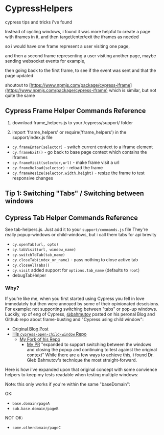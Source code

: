 # CypressHelpers
cypress tips and tricks i've found

Instead of cycling windows, i found it was more helpful to create a page with iframes in it, and then target/enter/exit the iframes as needed

so i would have one frame represent a user visiting one page, 

and then a second frame representing a user visiting another page, maybe sending websocket events for example, 

then going back to the first frame, to see if the event was sent and that the page updated

shoutout to [https://www.npmjs.com/package/cypress-iframe](https://www.npmjs.com/package/cypress-iframe) which is similar, but not quite the same

## Cypress Frame Helper Commands Reference

1. download frame_helpers.js to your /cypress/support/ folder

2. import 'frame_helpers' or require('frame_helpers') in the support/index.js file

- `cy.frameEnter(selector)` - switch current context to a iframe element
- `cy.frameExit()` - go back to base page context which contains the iframes
- `cy.frameVisit(selector,url)` - make frame visit a url
- `cy.frameReload(selector)` - reload the frame
- `cy.frameResize(selector,width,height)` - resize the frame to test responsive changes

## Tip 1: Switching "Tabs" / Switching between windows

## Cypress Tab Helper Commands Reference
See tab-helpers.js. Just add it to your `support/commands.js` file
They're really popup-windows or child-windows, but i call them tabs for api brevity
- `cy.openTab(url, opts)`
- `cy.tabVisit(url, window_name)`
- `cy.switchToTab(tab_name)`
- `cy.closeTab(index_or_name)` - pass nothing to close active tab
- `cy.closeAllTabs()`
- `cy.visit` added support for `options.tab_name` (defaults to `root`)
- debugTabHelper

### Why?
If you're like me, when you first started using Cypress you fell in love immedately but then were annoyed by some of their opinionated descisions.
For example: not supporting switching between "tabs" or pop-up windows.
Luckily, vp of eng of Cypress, [@bahmutov](https://twitter.com/bahmutov) posted on his peronal Blog and Github repo about frame-busting and "Cypress using child window": 
- [Original Blog Post](https://glebbahmutov.com/blog/cypress-using-child-window/) 
- [His `cypress-open-child-window` Repo](https://github.com/bahmutov/cypress-open-child-window) 
  - [My Fork of his Repo](https://github.com/jakedowns/cypress-open-child-window)
    - [My PR](https://github.com/bahmutov/cypress-open-child-window/pull/4) "expanded to support switching between the windows and closing the popup and continuing to test against the original context"
While there are a few ways to achieve this, i found Dr. Gleb Bahmutov's technique the most straight-forward.

Here is how i've expanded upon that original concept with some convience helpers to keep my tests readable when testing multiple windows:

Note: this only works if you're within the same "baseDomain":

OK: 
- `base.domain/pageA`
- `sub.base.domain/pageB`

NOT OK:
- `some.otherdomain/pageC`



